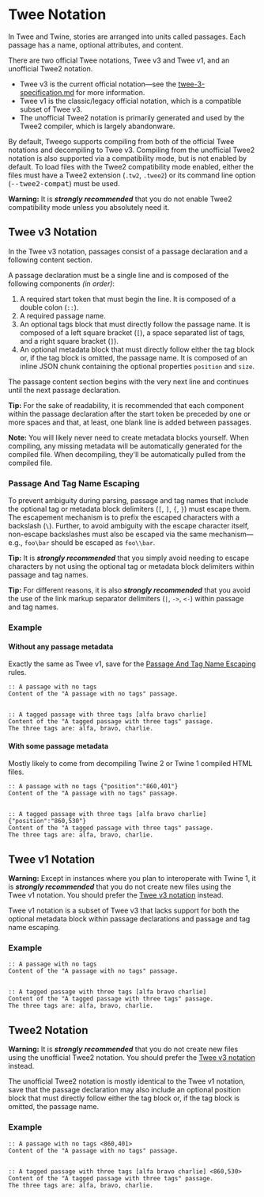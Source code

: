 <!-- ***********************************************************************************************
	Twee Notation
************************************************************************************************ -->
<h1 id="twee-notation">Twee Notation</h1>

In Twee and Twine, stories are arranged into units called passages.  Each passage has a name, optional attributes, and content.

There are two official Twee notations, Twee&nbsp;v3 and Twee&nbsp;v1, and an unofficial Twee2 notation.

* Twee&nbsp;v3 is the current official notation—see the <a href="https://github.com/iftechfoundation/twine-specs/blob/master/twee-3-specification.md" target="&#95;blank">twee-3-specification.md</a> for more information.
* Twee&nbsp;v1 is the classic/legacy official notation, which is a compatible subset of Twee&nbsp;v3.
* The unofficial Twee2 notation is primarily generated and used by the Twee2 compiler, which is largely abandonware.

By default, Tweego supports compiling from both of the official Twee notations and decompiling to Twee&nbsp;v3.  Compiling from the unofficial Twee2 notation is also supported via a compatibility mode, but is not enabled by default.  To load files with the Twee2 compatibility mode enabled, either the files must have a Twee2 extension (`.tw2`, `.twee2`) or its command line option (<kbd>--twee2-compat</kbd>) must be used.

<p class="warning" role="note"><b>Warning:</b>
It is <strong><em>strongly recommended</em></strong> that you do not enable Twee2 compatibility mode unless you absolutely need it.
</p>


<!-- ***************************************************************************
	Twee v3 Notation
**************************************************************************** -->
<span id="twee-notation-tweev3"></span>
## Twee&nbsp;v3 Notation

In the Twee&nbsp;v3 notation, passages consist of a passage declaration and a following content section.

A passage declaration must be a single line and is composed of the following components *(in order)*:

1. A required start token that must begin the line.  It is composed of a double colon (`::`).
2. A required passage name.
3. An optional tags block that must directly follow the passage name.  It is composed of a left square bracket (`[`), a space separated list of tags, and a right square bracket (`]`).
4. An optional metadata block that must directly follow either the tag block or, if the tag block is omitted, the passage name.  It is composed of an inline JSON chunk containing the optional properties `position` and `size`.

The passage content section begins with the very next line and continues until the next passage declaration.

<p class="tip" role="note"><b>Tip:</b>
For the sake of readability, it is recommended that each component within the passage declaration after the start token be preceded by one or more spaces and that, at least, one blank line is added between passages.
</p>

<p role="note"><b>Note:</b>
You will likely never need to create metadata blocks yourself.  When compiling, any missing metadata will be automatically generated for the compiled file.  When decompiling, they'll be automatically pulled from the compiled file.
</p>

<!-- *********************************************************************** -->

<span id="twee-notation-tweev3-passage-and-tag-name-escaping"></span>
### Passage And Tag Name Escaping

To prevent ambiguity during parsing, passage and tag names that include the optional tag or metadata block delimiters (`[`, `]`, `{`, `}`) must escape them.  The escapement mechanism is to prefix the escaped characters with a backslash (`\`).  Further, to avoid ambiguity with the escape character itself, non-escape backslashes must also be escaped via the same mechanism—e.g., `foo\bar` should be escaped as `foo\\bar`.

<p class="tip" role="note"><b>Tip:</b>
It is <strong><em>strongly recommended</em></strong> that you simply avoid needing to escape characters by not using the optional tag or metadata block delimiters within passage and tag names.
</p>

<p class="tip" role="note"><b>Tip:</b>
For different reasons, it is also <strong><em>strongly recommended</em></strong> that you avoid the use of the link markup separator delimiters (<code>|</code>, <code>-&gt;</code>, <code>&lt;-</code>) within passage and tag names.
</p>

<!-- *********************************************************************** -->

<span id="twee-notation-tweev3-example"></span>
### Example

#### Without any passage metadata

Exactly the same as Twee&nbsp;v1, save for the [Passage And Tag Name Escaping](#twee-notation-tweev3-passage-and-tag-name-escaping) rules.

```
:: A passage with no tags
Content of the "A passage with no tags" passage.


:: A tagged passage with three tags [alfa bravo charlie]
Content of the "A tagged passage with three tags" passage.
The three tags are: alfa, bravo, charlie.
```

#### With some passage metadata

Mostly likely to come from decompiling Twine&nbsp;2 or Twine&nbsp;1 compiled HTML files.

```
:: A passage with no tags {"position":"860,401"}
Content of the "A passage with no tags" passage.


:: A tagged passage with three tags [alfa bravo charlie] {"position":"860,530"}
Content of the "A tagged passage with three tags" passage.
The three tags are: alfa, bravo, charlie.
```


<!-- ***************************************************************************
	Twee v1 Notation
**************************************************************************** -->
<span id="twee-notation-tweev1"></span>
## Twee&nbsp;v1 Notation

<p class="warning" role="note"><b>Warning:</b>
Except in instances where you plan to interoperate with Twine&nbsp;1, it is <strong><em>strongly recommended</em></strong> that you do not create new files using the Twee&nbsp;v1 notation.  You should prefer the <a href="#twee-notation-tweev3">Twee&nbsp;v3 notation</a> instead.
</p>

Twee&nbsp;v1 notation is a subset of Twee&nbsp;v3 that lacks support for both the optional metadata block within passage declarations and passage and tag name escaping.

<!-- *********************************************************************** -->

<span id="twee-notation-tweev1-example"></span>
### Example

```
:: A passage with no tags
Content of the "A passage with no tags" passage.


:: A tagged passage with three tags [alfa bravo charlie]
Content of the "A tagged passage with three tags" passage.
The three tags are: alfa, bravo, charlie.
```


<!-- ***************************************************************************
	Twee2 Notation
**************************************************************************** -->
<span id="twee-notation-twee2"></span>
## Twee2 Notation

<p class="warning" role="note"><b>Warning:</b>
It is <strong><em>strongly recommended</em></strong> that you do not create new files using the unofficial Twee2 notation.  You should prefer the <a href="#twee-notation-tweev3">Twee&nbsp;v3 notation</a> instead.
</p>

The unofficial Twee2 notation is mostly identical to the Twee&nbsp;v1 notation, save that the passage declaration may also include an optional position block that must directly follow either the tag block or, if the tag block is omitted, the passage name.


<!-- *********************************************************************** -->

<span id="twee-notation-tweev1-example"></span>
### Example

```
:: A passage with no tags <860,401>
Content of the "A passage with no tags" passage.


:: A tagged passage with three tags [alfa bravo charlie] <860,530>
Content of the "A tagged passage with three tags" passage.
The three tags are: alfa, bravo, charlie.
```
